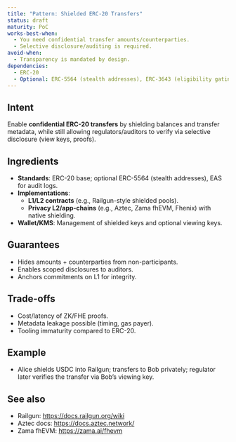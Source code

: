 ```yaml
---
title: "Pattern: Shielded ERC-20 Transfers"
status: draft
maturity: PoC
works-best-when:
  - You need confidential transfer amounts/counterparties.
  - Selective disclosure/auditing is required.
avoid-when:
  - Transparency is mandated by design.
dependencies:
  - ERC-20
  - Optional: ERC-5564 (stealth addresses), ERC-3643 (eligibility gating), EAS (audit)
---
```


## Intent

Enable **confidential ERC-20 transfers** by shielding balances and transfer metadata, while still allowing regulators/auditors to verify via selective disclosure (view keys, proofs).

## Ingredients

- **Standards**: ERC-20 base; optional ERC-5564 (stealth addresses), EAS for audit logs.
- **Implementations**:
  - **L1/L2 contracts** (e.g., Railgun-style shielded pools).
  - **Privacy L2/app-chains** (e.g., Aztec, Zama fhEVM, Fhenix) with native shielding.
- **Wallet/KMS**: Management of shielded keys and optional viewing keys.

## Guarantees

- Hides amounts + counterparties from non-participants.
- Enables scoped disclosures to auditors.
- Anchors commitments on L1 for integrity.

## Trade-offs

- Cost/latency of ZK/FHE proofs.
- Metadata leakage possible (timing, gas payer).
- Tooling immaturity compared to ERC-20.

## Example

- Alice shields USDC into Railgun; transfers to Bob privately; regulator later verifies the transfer via Bob’s viewing key.

## See also

- Railgun: https://docs.railgun.org/wiki
- Aztec docs: https://docs.aztec.network/
- Zama fhEVM: https://zama.ai/fhevm
